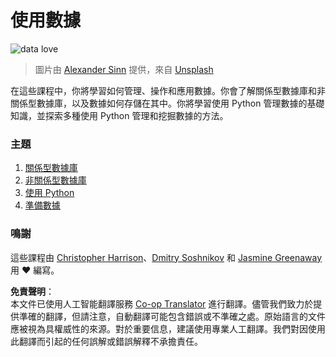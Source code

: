 <!--
CO_OP_TRANSLATOR_METADATA:
{
  "original_hash": "abc3309ab41bc5a7846f70ee1a055838",
  "translation_date": "2025-08-24T11:58:55+00:00",
  "source_file": "2-Working-With-Data/README.md",
  "language_code": "hk"
}
-->
# 使用數據

![data love](../../../2-Working-With-Data/images/data-love.jpg)  
> 圖片由 <a href="https://unsplash.com/@swimstaralex?utm_source=unsplash&utm_medium=referral&utm_content=creditCopyText">Alexander Sinn</a> 提供，來自 <a href="https://unsplash.com/s/photos/data?utm_source=unsplash&utm_medium=referral&utm_content=creditCopyText">Unsplash</a>  

在這些課程中，你將學習如何管理、操作和應用數據。你會了解關係型數據庫和非關係型數據庫，以及數據如何存儲在其中。你將學習使用 Python 管理數據的基礎知識，並探索多種使用 Python 管理和挖掘數據的方法。

### 主題

1. [關係型數據庫](05-relational-databases/README.md)  
2. [非關係型數據庫](06-non-relational/README.md)  
3. [使用 Python](07-python/README.md)  
4. [準備數據](08-data-preparation/README.md)  

### 鳴謝

這些課程由 [Christopher Harrison](https://twitter.com/geektrainer)、[Dmitry Soshnikov](https://twitter.com/shwars) 和 [Jasmine Greenaway](https://twitter.com/paladique) 用 ❤️ 編寫。  

**免責聲明**：  
本文件已使用人工智能翻譯服務 [Co-op Translator](https://github.com/Azure/co-op-translator) 進行翻譯。儘管我們致力於提供準確的翻譯，但請注意，自動翻譯可能包含錯誤或不準確之處。原始語言的文件應被視為具權威性的來源。對於重要信息，建議使用專業人工翻譯。我們對因使用此翻譯而引起的任何誤解或錯誤解釋不承擔責任。
